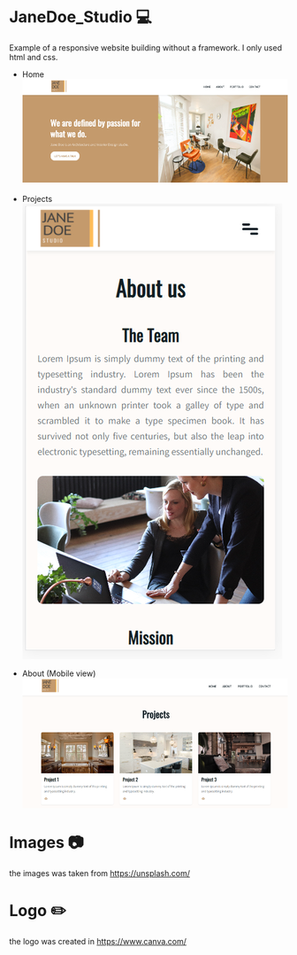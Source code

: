 # JaneDoe_Studio 💻
Example of a responsive website building without a framework. I only used html and css.

- Home
![Home](https://github.com/tefacalvo/JaneDoe_Studio/blob/master/img/page-1.PNG)

- Projects
![Projects](https://github.com/tefacalvo/JaneDoe_Studio/blob/master/img/page-2.PNG)

- About (Mobile view)
![About](https://github.com/tefacalvo/JaneDoe_Studio/blob/master/img/page-3.PNG)

# Images 📷 
the images was taken from https://unsplash.com/

# Logo ✏️
the logo was created in https://www.canva.com/
